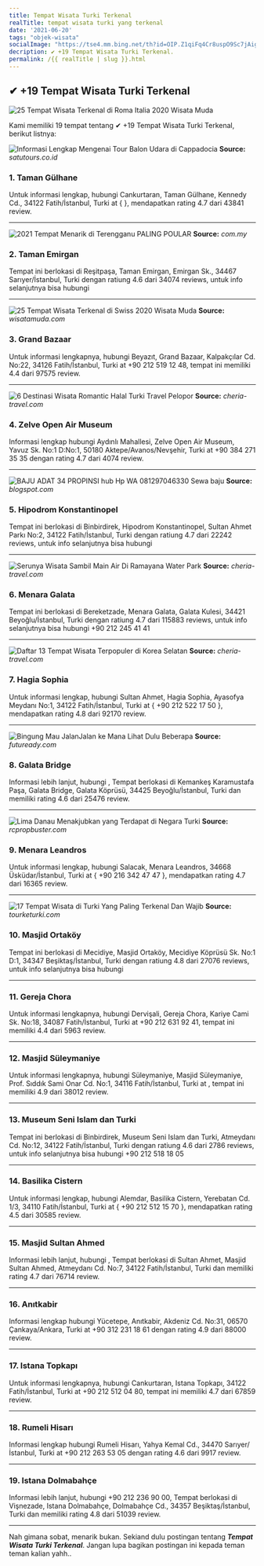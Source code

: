 ```yaml
---
title: Tempat Wisata Turki Terkenal
realTitle: tempat wisata turki yang terkenal
date: '2021-06-20'
tags: "objek-wisata"
socialImage: "https://tse4.mm.bing.net/th?id=OIP.Z1qiFq4Cr8uspO9Sc7jAigHaDj&amp;pid=15.1"
decription: ✔ +19 Tempat Wisata Turki Terkenal.
permalink: /{{ realTitle | slug }}.html
---
```


## ✔ +19 Tempat Wisata Turki Terkenal

![25 Tempat Wisata Terkenal di Roma Italia 2020  Wisata Muda](https://wisatamuda.com/wp-content/uploads/2018/08/1-Koloseum-Colosseum-Gambar-dan-Foto-Tempat-Wisata-Terkenal-di-Roma-Italia.jpg)



Kami memiliki 19 tempat tentang ✔ +19 Tempat Wisata Turki Terkenal, berikut listnya:



![Informasi Lengkap Mengenai Tour Balon Udara di Cappadocia ](https://tse3.mm.bing.net/th?id=OIP.6a_zo1LQrTmTQqeUImEmxAHaHa&amp;pid=15.1)
**Source:** _satutours.co.id_


### 1. Taman Gülhane



Untuk informasi lengkap, hubungi Cankurtaran, Taman Gülhane, Kennedy Cd., 34122 Fatih/İstanbul, Turki at {  }, mendapatkan rating 4.7 dari 43841 review.

---


![2021 Tempat Menarik di Terengganu PALING POULAR](https://tse1.mm.bing.net/th?id=OIP.h9bJDox_hKhoUYJdH63yxwHaE8&amp;pid=15.1)
**Source:** _com.my_


### 2. Taman Emirgan



Tempat ini berlokasi di Reşitpaşa, Taman Emirgan, Emirgan Sk., 34467 Sarıyer/İstanbul, Turki dengan ratiung 4.6 dari 34074 reviews, untuk info selanjutnya bisa hubungi 

---


![25 Tempat Wisata Terkenal di Swiss 2020  Wisata Muda](https://tse4.mm.bing.net/th?id=OIP.PNWzTxNrnugZoNG0WWo9rAHaE8&amp;pid=15.1)
**Source:** _wisatamuda.com_


### 3. Grand Bazaar



Untuk informasi lengkapnya, hubungi Beyazıt, Grand Bazaar, Kalpakçılar Cd. No:22, 34126 Fatih/İstanbul, Turki at +90 212 519 12 48, tempat ini memiliki 4.4 dari 97575 review.

---


![6 Destinasi Wisata Romantic Halal Turki  Travel Pelopor ](https://tse1.mm.bing.net/th?id=OIP.QTXanj5NsPb7lD6KWRZmnwHaE7&amp;pid=15.1)
**Source:** _cheria-travel.com_


### 4. Zelve Open Air Museum



Informasi lengkap hubungi Aydınlı Mahallesi, Zelve Open Air Museum, Yavuz Sk. No:1 D:No:1, 50180 Aktepe/Avanos/Nevşehir, Turki at +90 384 271 35 35 dengan rating 4.7 dari 4074 review.

---


![BAJU ADAT 34 PROPINSI hub Hp  WA 081297046330 Sewa baju ](https://tse1.mm.bing.net/th?id=OIP.61A81QPwPRZXAG_MFpE5NgHaH2&amp;pid=15.1)
**Source:** _blogspot.com_


### 5. Hipodrom Konstantinopel



Tempat ini berlokasi di Binbirdirek, Hipodrom Konstantinopel, Sultan Ahmet Parkı No:2, 34122 Fatih/İstanbul, Turki dengan ratiung 4.7 dari 22242 reviews, untuk info selanjutnya bisa hubungi 

---


![Serunya Wisata Sambil Main Air Di Ramayana Water Park ](https://tse2.mm.bing.net/th?id=OIP.ID1EtgwO6W1CAyrvKcdYsgHaD4&amp;pid=15.1)
**Source:** _cheria-travel.com_


### 6. Menara Galata



Tempat ini berlokasi di Bereketzade, Menara Galata, Galata Kulesi, 34421 Beyoğlu/İstanbul, Turki dengan ratiung 4.7 dari 115883 reviews, untuk info selanjutnya bisa hubungi +90 212 245 41 41

---


![Daftar 13 Tempat Wisata Terpopuler di Korea Selatan ](https://tse2.mm.bing.net/th?id=OIP.Ja4veqCaDAUpR1y2xhlkiQHaD4&amp;pid=15.1)
**Source:** _cheria-travel.com_


### 7. Hagia Sophia



Untuk informasi lengkap, hubungi Sultan Ahmet, Hagia Sophia, Ayasofya Meydanı No:1, 34122 Fatih/İstanbul, Turki at { +90 212 522 17 50 }, mendapatkan rating 4.8 dari 92170 review.

---


![Bingung Mau JalanJalan ke Mana Lihat Dulu Beberapa ](https://tse3.mm.bing.net/th?id=OIP.d-qK5sXEolOa_IkWaGnZlAHaEr&amp;pid=15.1)
**Source:** _futuready.com_


### 8. Galata Bridge



Informasi lebih lanjut, hubungi , Tempat berlokasi di Kemankeş Karamustafa Paşa, Galata Bridge, Galata Köprüsü, 34425 Beyoğlu/İstanbul, Turki dan memiliki rating 4.6 dari 25476 review.

---


![Lima Danau Menakjubkan yang Terdapat di Negara Turki ](https://tse3.mm.bing.net/th?id=OIP.eWydickiSiy71Y3O6DNsrwHaEk&amp;pid=15.1)
**Source:** _rcpropbuster.com_


### 9. Menara Leandros



Untuk informasi lengkap, hubungi Salacak, Menara Leandros, 34668 Üsküdar/İstanbul, Turki at { +90 216 342 47 47 }, mendapatkan rating 4.7 dari 16365 review.

---


![17 Tempat Wisata di Turki Yang Paling Terkenal Dan Wajib ](https://tse3.mm.bing.net/th?id=OIP.Qjwpopg-7xnlFZgZtO89HQHaFL&amp;pid=15.1)
**Source:** _tourketurki.com_


### 10. Masjid Ortaköy



Tempat ini berlokasi di Mecidiye, Masjid Ortaköy, Mecidiye Köprüsü Sk. No:1 D:1, 34347 Beşiktaş/İstanbul, Turki dengan ratiung 4.8 dari 27076 reviews, untuk info selanjutnya bisa hubungi 

---


### 11. Gereja Chora



Untuk informasi lengkapnya, hubungi Dervişali, Gereja Chora, Kariye Cami Sk. No:18, 34087 Fatih/İstanbul, Turki at +90 212 631 92 41, tempat ini memiliki 4.4 dari 5963 review.

---


### 12. Masjid Süleymaniye



Untuk informasi lengkapnya, hubungi Süleymaniye, Masjid Süleymaniye, Prof. Sıddık Sami Onar Cd. No:1, 34116 Fatih/İstanbul, Turki at , tempat ini memiliki 4.9 dari 38012 review.

---


### 13. Museum Seni Islam dan Turki



Tempat ini berlokasi di Binbirdirek, Museum Seni Islam dan Turki, Atmeydanı Cd. No:12, 34122 Fatih/İstanbul, Turki dengan ratiung 4.6 dari 2786 reviews, untuk info selanjutnya bisa hubungi +90 212 518 18 05

---


### 14. Basilika Cistern



Untuk informasi lengkap, hubungi Alemdar, Basilika Cistern, Yerebatan Cd. 1/3, 34110 Fatih/İstanbul, Turki at { +90 212 512 15 70 }, mendapatkan rating 4.5 dari 30585 review.

---


### 15. Masjid Sultan Ahmed



Informasi lebih lanjut, hubungi , Tempat berlokasi di Sultan Ahmet, Masjid Sultan Ahmed, Atmeydanı Cd. No:7, 34122 Fatih/İstanbul, Turki dan memiliki rating 4.7 dari 76714 review.

---


### 16. Anıtkabir



Informasi lengkap hubungi Yücetepe, Anıtkabir, Akdeniz Cd. No:31, 06570 Çankaya/Ankara, Turki at +90 312 231 18 61 dengan rating 4.9 dari 88000 review.

---


### 17. Istana Topkapı



Untuk informasi lengkapnya, hubungi Cankurtaran, Istana Topkapı, 34122 Fatih/İstanbul, Turki at +90 212 512 04 80, tempat ini memiliki 4.7 dari 67859 review.

---


### 18. Rumeli Hisarı



Informasi lengkap hubungi Rumeli Hisarı, Yahya Kemal Cd., 34470 Sarıyer/İstanbul, Turki at +90 212 263 53 05 dengan rating 4.6 dari 9917 review.

---


### 19. Istana Dolmabahçe



Informasi lebih lanjut, hubungi +90 212 236 90 00, Tempat berlokasi di Vişnezade, Istana Dolmabahçe, Dolmabahçe Cd., 34357 Beşiktaş/İstanbul, Turki dan memiliki rating 4.8 dari 51039 review.

---









Nah gimana sobat, menarik bukan. Sekiand dulu postingan tentang ***Tempat Wisata Turki Terkenal***. Jangan lupa bagikan postingan ini kepada teman teman kalian yahh..
